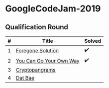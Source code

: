 # GoogleCodeJam-2019

## Qualification Round
| #   | Title                                                                                                                | Solved             |
| --- | -------------------------------------------------------------------------------------------------------------------- | ------------------ |
| 1   | [Foregone Solution](https://codingcompetitions.withgoogle.com/codejam/round/0000000000051705/0000000000088231)       | :heavy_check_mark: |
| 2   | [You Can Go Your Own Way](https://codingcompetitions.withgoogle.com/codejam/round/0000000000051705/00000000000881da) | :heavy_check_mark: |
| 3   | [Cryptopangrams](https://codingcompetitions.withgoogle.com/codejam/round/0000000000051705/000000000008830b)          |                    |
| 4   | [Dat Bae](https://codingcompetitions.withgoogle.com/codejam/round/0000000000051705/00000000000881de)                 |                    |